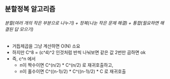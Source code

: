 ## 분할정복 알고리즘

###### 분할(여러 개의 작은 부분으로 나누기) + 정복(나눈 작은 문제 해결) + 통합(필요하면 해결된 답 모으기)

- 거듭제곱을 그냥 계산하면 O(N) 소요
- 하지만 C^8 = (c^4)^2 인것처럼 반씩 나눠보면 같은 값 2번만 곱하면 ok
- 즉, c^n 에서 
  - n이 짝수이면 C^(n/2) * C^(n/2) 로 재귀호출하고, 
  - n이 홀수이면 C^((n-1)/2) * C^((n-1)/2) * C 로 재귀호출
